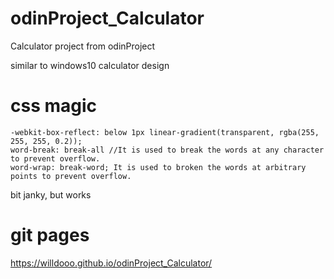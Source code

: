 # odinProject_Calculator

Calculator project from odinProject

similar to windows10 calculator design
# css magic

    -webkit-box-reflect: below 1px linear-gradient(transparent, rgba(255, 255, 255, 0.2));
    word-break: break-all //It is used to break the words at any character to prevent overflow.
    word-wrap: break-word; It is used to broken the words at arbitrary points to prevent overflow.

bit janky, but works

# git pages
https://willdooo.github.io/odinProject_Calculator/
